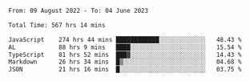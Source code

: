 
<!--START_SECTION:waka-->

```txt
From: 09 August 2022 - To: 04 June 2023

Total Time: 567 hrs 14 mins

JavaScript    274 hrs 44 mins ████████████░░░░░░░░░░░░░   48.43 %
AL            88 hrs 9 mins   ████░░░░░░░░░░░░░░░░░░░░░   15.54 %
TypeScript    81 hrs 52 mins  ███▓░░░░░░░░░░░░░░░░░░░░░   14.43 %
Markdown      26 hrs 34 mins  █▒░░░░░░░░░░░░░░░░░░░░░░░   04.68 %
JSON          21 hrs 16 mins  █░░░░░░░░░░░░░░░░░░░░░░░░   03.75 %
```

<!--END_SECTION:waka-->











